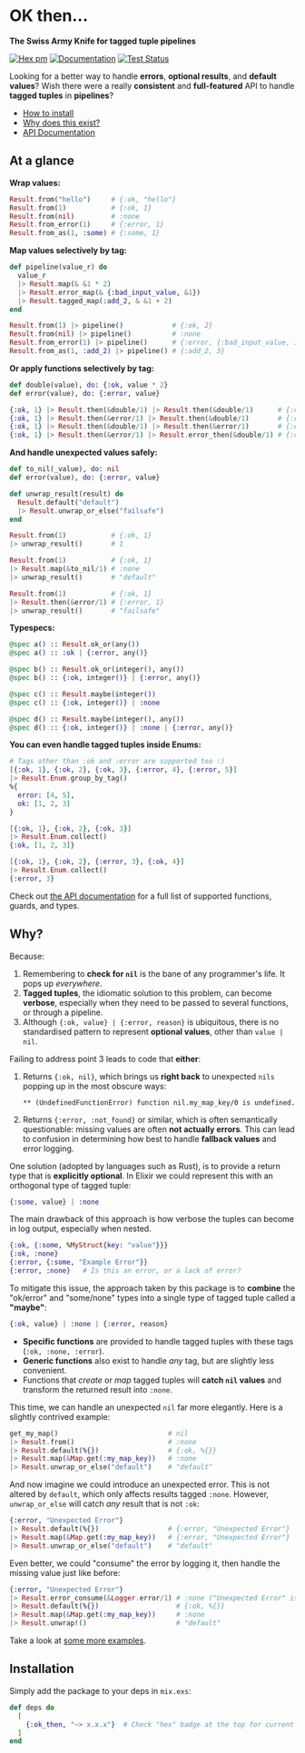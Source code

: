 # OK then...

**The Swiss Army Knife for tagged tuple pipelines**

[![Hex pm](https://img.shields.io/hexpm/v/ok_then)](https://hex.pm/packages/ok_then)
[![Documentation](https://img.shields.io/badge/docs-hexdocs-blue)](https://hexdocs.pm/ok_then)
[![Test Status](https://img.shields.io/github/workflow/status/flexibility-org/ok_then/Mix%20Tests)](https://github.com/flexibility-org/ok_then/actions)

Looking for a better way to handle **errors**, **optional results**,
and **default values**? Wish there were a really **consistent** and
**full-featured** API to handle **tagged tuples** in **pipelines**?

* [How to install](#installation)
* [Why does this exist?](#why)
* [API Documentation](https://hexdocs.pm/ok_then/OkThen.Result.html)

## At a glance

**Wrap values:**
```elixir
Result.from("hello")     # {:ok, "hello"}
Result.from(1)           # {:ok, 1}
Result.from(nil)         # :none
Result.from_error(1)     # {:error, 1}
Result.from_as(1, :some) # {:some, 1}
```

**Map values selectively by tag:**
```elixir
def pipeline(value_r) do
  value_r
  |> Result.map(& &1 * 2)
  |> Result.error_map(& {:bad_input_value, &1})
  |> Result.tagged_map(:add_2, & &1 + 2)
end

Result.from(1) |> pipeline()            # {:ok, 2}
Result.from(nil) |> pipeline()          # :none
Result.from_error(1) |> pipeline()      # {:error, {:bad_input_value, 1}}
Result.from_as(1, :add_2) |> pipeline() # {:add_2, 3}
```

**Or apply functions selectively by tag:**
```elixir
def double(value), do: {:ok, value * 2}
def error(value), do: {:error, value}

{:ok, 1} |> Result.then(&double/1) |> Result.then(&double/1)      # {:ok, 4}
{:ok, 1} |> Result.then(&error/1) |> Result.then(&double/1)       # {:error, 1}
{:ok, 1} |> Result.then(&double/1) |> Result.then(&error/1)       # {:error, 2}
{:ok, 1} |> Result.then(&error/1) |> Result.error_then(&double/1) # {:ok, 2}
```

**And handle unexpected values safely:**
```elixir
def to_nil(_value), do: nil
def error(value), do: {:error, value}

def unwrap_result(result) do
  Result.default("default")
  |> Result.unwrap_or_else("failsafe")
end

Result.from(1)           # {:ok, 1}
|> unwrap_result()       # 1

Result.from(1)           # {:ok, 1}
|> Result.map(&to_nil/1) # :none
|> unwrap_result()       # "default"

Result.from(1)           # {:ok, 1}
|> Result.then(&error/1) # {:error, 1}
|> unwrap_result()       # "failsafe"
```

**Typespecs:**
```elixir
@spec a() :: Result.ok_or(any())
@spec a() :: :ok | {:error, any()}

@spec b() :: Result.ok_or(integer(), any())
@spec b() :: {:ok, integer()} | {:error, any()}

@spec c() :: Result.maybe(integer())
@spec c() :: {:ok, integer()} | :none

@spec d() :: Result.maybe(integer(), any())
@spec d() :: {:ok, integer()} | :none | {:error, any()}
```

**You can even handle tagged tuples inside Enums:**
```elixir
# Tags other than :ok and :error are supported too :)
[{:ok, 1}, {:ok, 2}, {:ok, 3}, {:error, 4}, {:error, 5}]
|> Result.Enum.group_by_tag()
%{
  error: [4, 5],
  ok: [1, 2, 3]
}
```

```elixir
[{:ok, 1}, {:ok, 2}, {:ok, 3}]
|> Result.Enum.collect()
{:ok, [1, 2, 3]}
```

```elixir
[{:ok, 1}, {:ok, 2}, {:error, 3}, {:ok, 4}]
|> Result.Enum.collect()
{:error, 3}
```

Check out [the API documentation](https://hexdocs.pm/ok_then/OkThen.Result.html)
for a full list of supported functions, guards, and types.

## Why?

Because:

1. Remembering to **check for `nil`** is the bane of any programmer's life. It
   pops up _everywhere_.
2. **Tagged tuples**, the idiomatic solution to this problem, can become
   **verbose**, especially when they need to be passed to several functions, or
   through a pipeline.
3. Although `{:ok, value} | {:error, reason}` is ubiquitous, there is no
   standardised pattern to represent **optional values**, other than `value |
   nil`.

Failing to address point 3 leads to code that **either**:

1. Returns `{:ok, nil}`, which brings us **right back** to unexpected `nils`
   popping up in the most obscure ways:

   `** (UndefinedFunctionError) function nil.my_map_key/0 is undefined.`

2. Returns `{:error, :not_found}` or similar, which is often semantically
   questionable: missing values are often **not actually errors**. This can lead
   to confusion in determining how best to handle **fallback values** and error
   logging.

One solution (adopted by languages such as Rust), is to provide a return type
that is **explicitly optional**. In Elixir we could represent this with an
orthogonal type of tagged tuple:


```elixir
{:some, value} | :none
```

The main drawback of this approach is how verbose the tuples can become in log
output, especially when nested.

```elixir
{:ok, {:some, %MyStruct{key: "value"}}}
{:ok, :none}
{:error, {:some, "Example Error"}}
{:error, :none}   # Is this an error, or a lack of error?
```

To mitigate this issue, the approach taken by this package is to **combine** the
"ok/error" and "some/none" types into a single type of tagged tuple called a
**"maybe"**:

```elixir
{:ok, value} | :none | {:error, reason}
```

* **Specific functions** are provided to handle tagged tuples with these tags (`:ok,
  :none, :error`).
* **Generic functions** also exist to handle _any_ tag, but are slightly less
  convenient.
* Functions that _create_ or _map_ tagged tuples will **catch `nil` values** and
  transform the returned result into `:none`.

This time, we can handle an unexpected `nil` far more elegantly. Here is a
slightly contrived example:

```elixir
get_my_map()                           # nil
|> Result.from()                       # :none
|> Result.default(%{})                 # {:ok, %{}}
|> Result.map(&Map.get(:my_map_key))   # :none
|> Result.unwrap_or_else("default")    # "default"
```

And now imagine we could introduce an unexpected error. This is not altered by
`default`, which only affects results tagged `:none`. However, `unwrap_or_else`
will catch _any_ result that is not `:ok`:

```elixir
{:error, "Unexpected Error"}
|> Result.default(%{})                 # {:error, "Unexpected Error"}
|> Result.map(&Map.get(:my_map_key))   # {:error, "Unexpected Error"}
|> Result.unwrap_or_else("default")    # "default"
```

Even better, we could "consume" the error by logging it, then handle the missing
value just like before:

```elixir
{:error, "Unexpected Error"}
|> Result.error_consume(&Logger.error/1) # :none ("Unexpected Error" is logged)
|> Result.default(%{})                   # {:ok, %{}}
|> Result.map(&Map.get(:my_map_key))     # :none
|> Result.unwrap!()                      # "default"
```

Take a look at [some more examples](#at-a-glance).

## Installation

Simply add the package to your deps in `mix.exs`:

```elixir
def deps do
  [
    {:ok_then, "~> x.x.x"}  # Check "hex" badge at the top for current version
  ]
end
```
